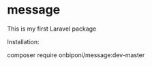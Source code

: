 # message
This is my first Laravel package

Installation:

composer require onbiponi/message:dev-master
